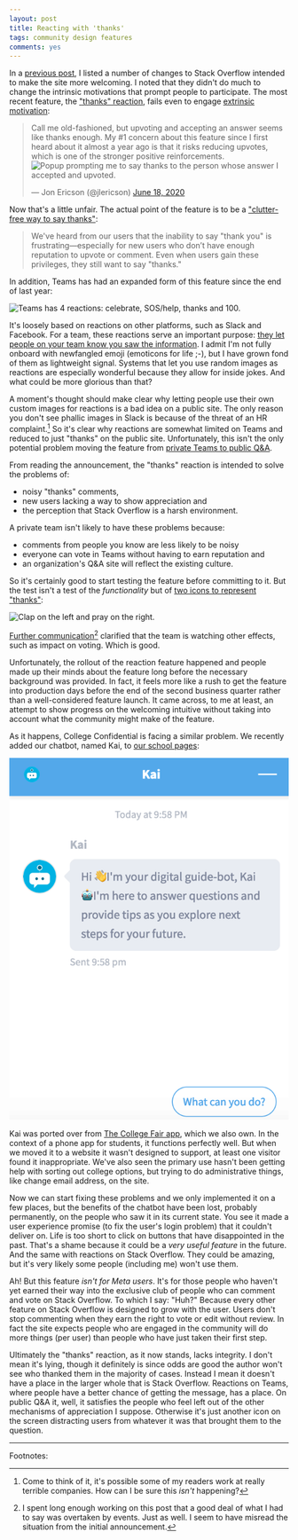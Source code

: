 ```yaml
---
layout: post
title: Reacting with 'thanks'
tags: community design features
comments: yes
---
```


In a [previous post](https://jlericson.com/2020/06/22/welcoming.html),
I listed a number of changes to Stack Overflow intended to make the
site more welcoming. I noted that they didn't do much to change the
intrinsic motivations that prompt people to participate. The most
recent feature, the ["thanks"
reaction](https://stackoverflow.blog/2020/06/17/saying-thanks-testing-a-new-reactions-feature/),
fails even to engage [extrinsic
motivation](https://jlericson.com/2010/03/16/motivation.html):

> Call me old-fashioned, but upvoting and accepting an answer seems
> like thanks enough. My #1 concern about this feature since I first
> heard about it almost a year ago is that it risks reducing upvotes,
> which is one of the stronger positive reinforcements.  ![Popup
> prompting me to say thanks to the person whose answer I accepted and
> upvoted.](https://pbs.twimg.com/media/EazrPxcUYAAS-JZ?format=png&name=360x360)
>
> &mdash; Jon Ericson (@jlericson) [June 18, 2020](https://twitter.com/jlericson/status/1273653468037705730)

Now that's a little unfair. The actual point of the feature is to be a
["clutter-free way to say
thanks"](https://stackoverflow.blog/2020/06/17/saying-thanks-testing-a-new-reactions-feature/):

> We've heard from our users that the inability to say "thank you" is
> frustrating—especially for new users who don’t have enough
> reputation to upvote or comment. Even when users gain these
> privileges, they still want to say "thanks."

In addition, Teams has had an expanded form of this feature since the
end of last year:

![Teams has 4 reactions: celebrate, SOS/help, thanks and
100.](/images/team_reactions.png)

It's loosely based on reactions on other platforms, such as Slack and
Facebook. For a team, these reactions serve an important purpose:
[they let people on your team know you saw the
information](/2020/03/09/remote_tips.html#respond-with-emoji-to-acknowledge-receipt). I
admit I'm not fully onboard with newfangled emoji (emoticons for life
;-), but I have grown fond of them as lightweight signal. Systems that
let you use random images as reactions are especially wonderful
because they allow for inside jokes. And what could be more glorious
than that?

A moment's thought should make clear why letting people use their own
custom images for reactions is a bad idea on a public site. The only
reason you don't see phallic images in Slack is because of the threat
of an HR complaint.[^1] So it's clear why reactions are somewhat
limited on Teams and reduced to just "thanks" on the public
site. Unfortunately, this isn't the only potential problem moving the
feature from [private Teams to public
Q&A](https://stackoverflow.blog/2018/05/23/how-stack-overflow-for-teams-fits-into-the-community/).

From reading the announcement, the "thanks" reaction is intended to
solve the problems of:

* noisy "thanks" comments,
* new users lacking a way to show appreciation and
* the perception that Stack Overflow is a harsh environment.

A private team isn't likely to have these problems because:

* comments from people you know are less likely to be noisy
* everyone can vote in Teams without having to earn reputation and
* an organization's Q&A site will reflect the existing culture.

So it's certainly good to start testing the feature before committing
to it. But the test isn't a test of the _functionality_ but of [two
icons to represent
"thanks"](https://meta.stackoverflow.com/q/398367/1438):

![Clap on the left and pray on the
right.](/images/kMXts.png)

[Further communication](https://meta.stackoverflow.com/q/398909/1438)[^2]
clarified that the team is watching other effects, such as impact on
voting. Which is good.

Unfortunately, the rollout of the reaction feature happened and people
made up their minds about the feature long before the necessary
background was provided. In fact, it feels more like a rush to get the
feature into production days before the end of the second business
quarter rather than a well-considered feature launch. It came across,
to me at least, an attempt to show progress on the welcoming intuitive
without taking into account what the community might make of the feature.

As it happens, College Confidential is facing a similar problem. We
recently added our chatbot, named Kai, to [our school
pages](https://www.collegeconfidential.com/schools/):

![Kai chatbot](/images/kia.png)

Kai was ported over from [The College Fair
app](https://thecollegefair.com/), which we also own. In the context
of a phone app for students, it functions perfectly well. But when we
moved it to a website it wasn't designed to support, at least one
visitor found it inappropriate. We've also seen the primary use hasn't
been getting help with sorting out college options, but trying to do
administrative things, like change email address, on the site.

Now we can start fixing these problems and we only implemented it on a
few places, but the benefits of the chatbot have been lost, probably
permanently, on the people who saw it in its current state. You see it
made a user experience promise (to fix the user's login problem) that
it couldn't deliver on. Life is too short to click on buttons that
have disappointed in the past. That's a shame because it could be a
_very useful feature_ in the future. And the same with reactions on
Stack Overflow. They could be amazing, but it's very likely some
people (including me) won't use them.

Ah! But this feature _isn't for Meta users_. It's for those people who
haven't yet earned their way into the exclusive club of people who can
comment and vote on Stack Overflow. To which I say: "Huh?" Because
every other feature on Stack Overflow is designed to grow with the
user. Users don't stop commenting when they earn the right to vote or
edit without review. In fact the site expects people who are engaged
in the community will do more things (per user) than people who have
just taken their first step.

Ultimately the "thanks" reaction, as it now stands, lacks integrity. I
don't mean it's lying, though it definitely is since odds are good the
author won't see who thanked them in the majority of cases. Instead I
mean it doesn't have a place in the larger whole that is Stack
Overflow. Reactions on Teams, where people have a better chance of
getting the message, has a place. On public Q&A it, well, it satisfies
the people who feel left out of the other mechanisms of appreciation I
suppose. Otherwise it's just another icon on the screen distracting
users from whatever it was that brought them to the question.

<!--From the discussion, it seems the test will be measuring impact on
comments and comment moderation.[^2] That's good, but what about
voting? Take a closer look at my screenshot:

![Popup prompting me to say thanks to the person whose answer I accepted and upvoted.](https://pbs.twimg.com/media/EazrPxcUYAAS-JZ?format=png)

The thanks button is just below the "accepted" checkmark. Since I
asked the question, I'm the only person in the universe who can accept
one of the answers.[^3] So the very best way to say "thanks" is to
accept the answer. The next best way, is to [upvote
it](https://stackoverflow.blog/2011/01/08/how-to-say-thanks-in-an-answer/). Unlike
upvoting, accepting an answer never requires reputation. So a new
asker should be prompted to accept answer rather than "thank" it.

When I was working at Stack Overflow, I increasingly felt like Richard
Feynman trying to answer why magnets work:

<iframe width="560" height="315"
src="https://www.youtube.com/embed/36GT2zI8lVA" frameborder="0"
allow="accelerometer; autoplay; encrypted-media; gyroscope;
picture-in-picture" allowfullscreen></iframe>

In order to understand why 


Facebook was a pioneer when it comes to
[reactions](https://en.wikipedia.org/wiki/Facebook_like_button). Maybe
you remember from _The Social Network_ when Jesse Eisenberg ran across
the quad in sandals because he just figured out relationship
status. And later in the movie, Andrew Garfield got into an argument
with his girlfriend, played by Brenda Song, because her character
didn't believe the CFO of Facebook didn't know how to change his
relationship status. If you want people to feel good about their
experience on a site, the number one thing you can do is provide
meaningful shared experiences. On Stack Overflow, that means [answers
to questions, votes, comments and
edits](/2018/06/20/encourage_second_questions.html).

Do you remember the [poke
feature](https://en.wikipedia.org/wiki/List_of_Facebook_features#Poke)?
What about [SuperPoke!](https://en.wikipedia.org/wiki/SuperPoke!)? To
the extent these features worked, it was because friend groups made up
meanings for these actions. The last poke I got was from a
co-worker. I honestly didn't know how to respond. Do you poke back?
Did he want me to post on his wall? Should I go over to his desk and
make sure everything was ok? 

-->

---

Footnotes:


[^1]: Come to think of it, it's possible some of my readers work at
    really terrible companies. How can I be sure this _isn't_
    happening?

<!--

[^2]: After year of this [not being a
    priority](https://meta.stackexchange.com/questions/204402/hide-trivial-comments),
    I am pleased to see some work done in that direction. Only, I'm
    not really feeling the commitment to reducing noisy comments as
    much as making a symbolic gesture.
    
[^3]: For
    [better](https://stackoverflow.blog/2009/01/06/accept-your-own-answers/)
    or
    [worse](https://meta.stackexchange.com/questions/261817/how-do-we-encourage-edits-to-obsolete-out-of-date-answers#comment853773_261817).
-->

[^2]: I spent long enough working on this post that a good deal of
    what I had to say was overtaken by events. Just as well. I seem to
    have misread the situation from the initial announcement.
